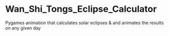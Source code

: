 # Wan_Shi_Tongs_Eclipse_Calculator
Pygames animation that calculates solar eclipses &amp; and animates the results on any given day
